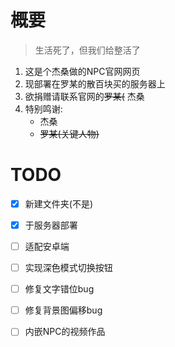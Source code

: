 # 概要
> 生活死了，但我们给整活了
1. 这是个杰桑做的NPC官网网页
2. 现部署在罗某的散百块买的服务器上
3. 欲捐赠请联系官网的~~罗某(~~ 杰桑
4. 特别鸣谢:
   - 杰桑
   - ~~罗某(关键人物)~~
# TODO
- [x] 新建文件夹(不是)
- [x] 于服务器部署
- [ ] 适配安卓端
- [ ] 实现深色模式切换按钮
- [ ] 修复文字错位bug
- [ ] 修复背景图偏移bug
- [ ] 内嵌NPC的视频作品
      
